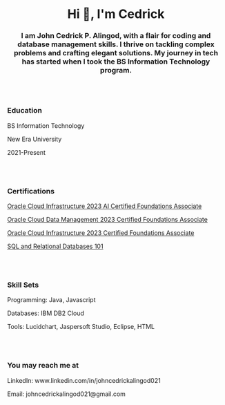 <h1 align="center">Hi 👋, I'm Cedrick</h1>
<h3 align="center">I am John Cedrick P. Alingod, with a flair for coding and database management skills. I thrive on tackling complex problems and crafting elegant solutions. My journey in tech has started when I took the BS Information Technology program.</h3><br><br>

<h3 align="left">Education</h3>
<p align="left">BS Information Technology</p>
<p align="left">New Era University</p>
<p align="left">2021-Present</p><br><br>


<h3 align="left">Certifications</h3>
<p align="left"><a href="#">Oracle Cloud Infrastructure 2023 AI Certified Foundations Associate</a></p>
<p align="left"><a href="#">Oracle Cloud Data Management 2023 Certified Foundations Associate</a></p>
<p align="left"><a href="#">Oracle Cloud Infrastructure 2023 Certified Foundations Associate</a></p>
<p align="left"><a href="#">SQL and Relational Databases 101</a></p><br><br>

<h3 align="left">Skill Sets</h3>
<p align="left">Programming: Java, Javascript</p>
<p align="left">Databases: IBM DB2 Cloud</p>
<p align="left">Tools:  Lucidchart, Jaspersoft Studio, Eclipse, HTML</p><br><br>

<h3 align="left">You may reach me at</h3>
<p align="left">LinkedIn: www.linkedin.com/in/johncedrickalingod021</p>
<p align="left">Email: johncedrickalingod021@gmail.com</p><br><br>


